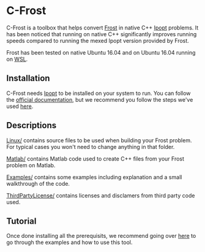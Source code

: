 # C-Frost

C-Frost is a toolbox that helps convert [Frost](https://github.com/ayonga/frost-dev) in native C++ [Ipopt](https://projects.coin-or.org/Ipopt) problems.
It has been noticed that running on native C++ significantly improves running speeds compared to running the mexed Ipopt version provided by Frost.

Frost has been tested on native Ubuntu 16.04 and on Ubuntu 16.04 running on [WSL](https://docs.microsoft.com/en-us/windows/wsl/install-win10).

## Installation

C-Frost needs [Ipopt](https://projects.coin-or.org/Ipopt) to be installed on your system to run. You can follow the [official documentation](https://www.coin-or.org/Ipopt/documentation/node2.html), but we recommend you follow the steps we've used [here](INSTALLATION.md).

## Descriptions

[Linux/](Linux) contains source files to be used when building your Frost problem. For typical cases you won't need to change anything in that folder.

[Matlab/](Matlab) contains Matlab code used to create C++ files from your Frost problem on Matlab.

[Examples/](Examples) contains some examples including explanation and a small walkthrough of the code.

[ThirdPartyLicense/](ThirdPartyLicense) contains licenses and disclamers from third party code used.

## Tutorial

Once done installing all the prerequisits, we recommend going over [here](Examples/README.md) to go through the examples and how to use this tool.
